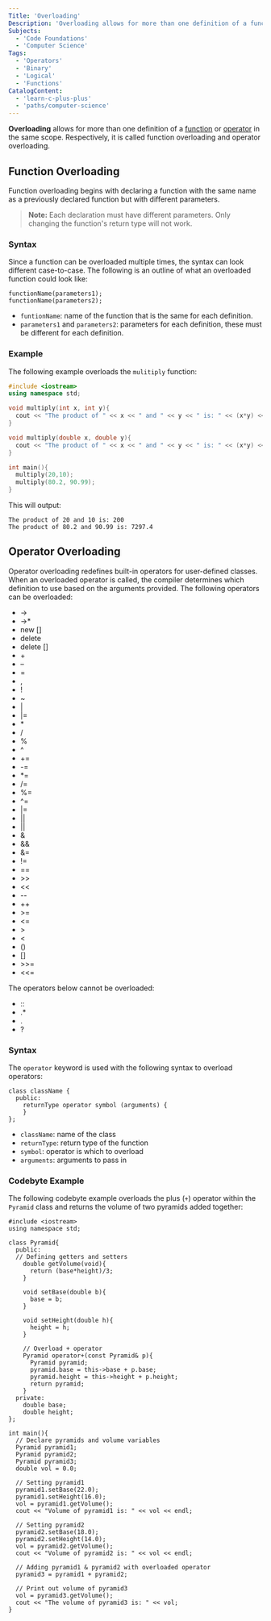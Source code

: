 ```yaml
---
Title: 'Overloading'
Description: 'Overloading allows for more than one definition of a function or operator in the same scope.'
Subjects:
  - 'Code Foundations'
  - 'Computer Science'
Tags:
  - 'Operators'
  - 'Binary'
  - 'Logical'
  - 'Functions'
CatalogContent:
  - 'learn-c-plus-plus'
  - 'paths/computer-science'
---
```


**Overloading** allows for more than one definition of a [function](https://www.codecademy.com/resources/docs/cpp/functions) or [operator](https://www.codecademy.com/resources/docs/cpp/operators) in the same scope. Respectively, it is called function overloading and operator overloading.

## Function Overloading

Function overloading begins with declaring a function with the same name as a previously declared function but with different parameters.

> **Note:** Each declaration must have different parameters. Only changing the function's return type will not work.

### Syntax

Since a function can be overloaded multiple times, the syntax can look different case-to-case. The following is an outline of what an overloaded function could look like:

```pseudo
functionName(parameters1);
functionName(parameters2);
```

- `funtionName`: name of the function that is the same for each definition.
- `parameters1` and `parameters2`: parameters for each definition, these must be different for each definition.

### Example

The following example overloads the `mulitiply` function:

```cpp
#include <iostream>
using namespace std;

void multiply(int x, int y){
  cout << "The product of " << x << " and " << y << " is: " << (x*y) << endl;
}

void multiply(double x, double y){
  cout << "The product of " << x << " and " << y << " is: " << (x*y) << endl;
}

int main(){
  multiply(20,10);
  multiply(80.2, 90.99);
}
```

This will output:

```shell
The product of 20 and 10 is: 200
The product of 80.2 and 90.99 is: 7297.4
```

## Operator Overloading

Operator overloading redefines built-in operators for user-defined classes. When an overloaded operator is called, the compiler determines which definition to use based on the arguments provided. The following operators can be overloaded:

- ->
- ->\*
- new []
- delete
- delete []
- &#43;
- &#8211;
- =
- ,
- !
- ~
- |
- |=
- \*
- /
- %
- ^
- +=
- -=
- \*=
- /=
- %=
- ^=
- &#124;=
- &#124;&#124;
- ||
- &
- &&
- &=
- !=
- ==
- &#62;&#62;
- <<
- &#45;&#45;
- ++
- &#62;=
- <=
- &#62;
- <
- ()
- []
- &#62;&#62;=
- <<=

The operators below cannot be overloaded:

- ::
- .\*
- .
- ?

### Syntax

The `operator` keyword is used with the following syntax to overload operators:

```pseudo
class className {
  public:
    returnType operator symbol (arguments) {
    }
};
```

- `className`: name of the class
- `returnType`: return type of the function
- `symbol`: operator is which to overload
- `arguments`: arguments to pass in

### Codebyte Example

The following codebyte example overloads the plus (`+`) operator within the `Pyramid` class and returns the volume of two pyramids added together:

```codebyte/cpp
#include <iostream>
using namespace std;

class Pyramid{
  public:
  // Defining getters and setters
    double getVolume(void){
      return (base*height)/3;
    }

    void setBase(double b){
      base = b;
    }

    void setHeight(double h){
      height = h;
    }

    // Overload + operator
    Pyramid operator+(const Pyramid& p){
      Pyramid pyramid;
      pyramid.base = this->base + p.base;
      pyramid.height = this->height + p.height;
      return pyramid;
    }
  private:
    double base;
    double height;
};

int main(){
  // Declare pyramids and volume variables
  Pyramid pyramid1;
  Pyramid pyramid2;
  Pyramid pyramid3;
  double vol = 0.0;

  // Setting pyramid1
  pyramid1.setBase(22.0);
  pyramid1.setHeight(16.0);
  vol = pyramid1.getVolume();
  cout << "Volume of pyramid1 is: " << vol << endl;

  // Setting pyramid2
  pyramid2.setBase(18.0);
  pyramid2.setHeight(14.0);
  vol = pyramid2.getVolume();
  cout << "Volume of pyramid2 is: " << vol << endl;

  // Adding pyramid1 & pyramid2 with overloaded operator
  pyramid3 = pyramid1 + pyramid2;

  // Print out volume of pyramid3
  vol = pyramid3.getVolume();
  cout << "The volume of pyramid3 is: " << vol;
}
```
